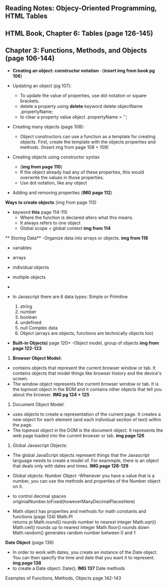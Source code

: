 ## Reading Notes: Objecy-Oriented Programming, HTML Tables



## HTML Book, Chapter 6: Tables (page 126-145)



## Chapter 3: Functions, Methods, and Objects (page 106-144)
- **Creating an object: constructor notation**
  -(**insert img from book pg 106**)

- Updating an object (pg 107):
  - To update the value of properties, use dot notation or square brackets.
  - delete a property using **delete** keyword
    delete objectName .propertyName;
  - to clear a property value
    object .propertyName = '';

- Creating many objects (page 108):
  - Object constructors can use a function as a template for creating objects. First, create the template with the objects properties and methods.
  (Insert img from page 108 + 109)

- Creating objects using constructor syntax
  - (**img from page 110**)
  - If the object already had any of these properties, this would overwrite the values in those properties.
  - Use dot notation, like any object

- Adding and removing properties 
  (**IMG page 112**)

**Ways to create objects** (img from page 113)

- keyword **this** page 114-115
  - Where the function is declared alters what this means.
  - It always refers to one object
  - Global scope = global context
    **img from 114**

** Storing Data**
-Organize data into arrays or objects. **img from 118**
  - variables
  - arrays
  - individual objects
  - multiple objects
  -
- In Javascript there are 6 data types:
  Simple or Primitive
  1. string
  1. number
  1. boolean
  1. undefined
  1. null
  Complex data 
  1. Object (arrays are objects, functions are technically objects too)


- **Built-in Objects)** page 120+
  -Object model, group of objects
  **img from page 122-123**
1. **Browser Object Model:**
  - contains objects that represent the current browser window or tab. It contains objects that model things like browser history and the device's screen.
  - The window object represents the current browser window or tab. It is the topmost object in the BOM and it contains other objects that tell you about the browser.
  **IMG pg 124 + 125**

1. Document Object Model:
  - uses objects to create a representation of the current page. It creates a new object for each element (and each individual section of text) within the page.
  - The topmost object in the DOM is the document object. It represents the web page loaded into the current browser or tab. 
  **img page 126** 

1. Global Javascript Objects:
  - The global JavaScript objects represent things that the Javascript language needs to create a model of. For exammple, there is an object that deals only with dates and times.
  **IMG page 128-129**

- Global objects: Number Object
  -Whenever you have a value that is a number, you can use the methods and properties of the Number object on it. 

- to control decimal spaces
  originialNumber.toFixed(howeverManyDecimalPlacesHere)

- Math object has properties and methods for math constants and functions (page 134)
  Math.PI  
    returns pi
  Math.round()
    rounds number to nearest integer
  Math.sqrt()
  Math.ceil()
    rounds up to nearest integer
  Math.floor()
    rounds down
  Math.random()
    generates random number between 0 and 1

**Date Object** (page 136)
- In order to work with dates, you create an instance of the Date object. You can then specify the time and date that you want it to represent.
  **img page 136**
- to create a Date object:
  Date();
**IMG 137** Date methods

Examples of Functions, Methods, Objects page 142-143


  

